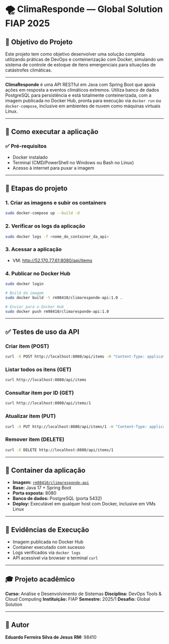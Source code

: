 # 🌪️ ClimaResponde — Global Solution FIAP 2025

## 🎯 Objetivo do Projeto

Este projeto tem como objetivo desenvolver uma solução completa utilizando práticas de DevOps e conteinerização com Docker, simulando um sistema de controle de estoque de itens emergenciais para situações de catástrofes climáticas.

---

**ClimaResponde** é uma API RESTful em Java com Spring Boot que apoia ações em resposta a eventos climáticos extremos. Utiliza banco de dados PostgreSQL para persistência e está totalmente conteinerizada, com a imagem publicada no Docker Hub, pronta para execução via `docker run` ou `docker-compose`, inclusive em ambientes de nuvem como máquinas virtuais Linux.

---

## 🚀 Como executar a aplicação

### ✅ Pré-requisitos

* Docker instalado
* Terminal (CMD/PowerShell no Windows ou Bash no Linux)
* Acesso à internet para puxar a imagem

---

## 🔧 Etapas do projeto 


### 1. Criar as imagens e subir os containers

```bash
sudo docker-compose up --build -d
```

### 2. Verificar os logs da aplicação

```bash
sudo docker logs -f <nome_do_container_da_api>
```

### 3. Acessar a aplicação

* VM: http://52.170.77.61:8080/api/items

### 4. Publicar no Docker Hub

```bash
sudo docker login

# Build da imagem 
sudo docker build -t rm98410/climaresponde-api:1.0 .

# Enviar para o Docker Hub
sudo docker push rm98410/climaresponde-api:1.0
```

---

## ✅ Testes de uso da API

### Criar item (POST)

```bash
curl -X POST http://localhost:8080/api/items -H "Content-Type: application/json" -d '{"nome":"Água potável","descricao":"Distribuição emergencial"}'
```

### Listar todos os itens (GET)

```bash
curl http://localhost:8080/api/items
```

### Consultar item por ID (GET)

```bash
curl http://localhost:8080/api/items/1
```

### Atualizar item (PUT)

```bash
curl -X PUT http://localhost:8080/api/items/1 -H "Content-Type: application/json" -d '{"nome":"Água mineral","descricao":"Atualizado"}'
```

### Remover item (DELETE)

```bash
curl -X DELETE http://localhost:8080/api/items/1
```

---

## 🐳 Container da aplicação

* **Imagem:** [`rm98410/climaresponde-api`](https://hub.docker.com/r/rm98410/climaresponde-api)
* **Base:** Java 17 + Spring Boot
* **Porta exposta:** 8080
* **Banco de dados:** PostgreSQL (porta 5432)
* **Deploy:** Executável em qualquer host com Docker, inclusive em VMs Linux

---

## 🔮 Evidências de Execução

* Imagem publicada no Docker Hub
* Container executado com sucesso
* Logs verificados via `docker logs`
* API acessível via browser e terminal `curl`

---

## 🎓 Projeto acadêmico

**Curso:** Análise e Desenvolvimento de Sistemas
**Disciplina:** DevOps Tools & Cloud Computing
**Instituição:** FIAP
**Semestre:** 2025/1
**Desafio:** Global Solution

---

## 👤 Autor

**Eduardo Ferreira Silva de Jesus**
**RM:** 98410
